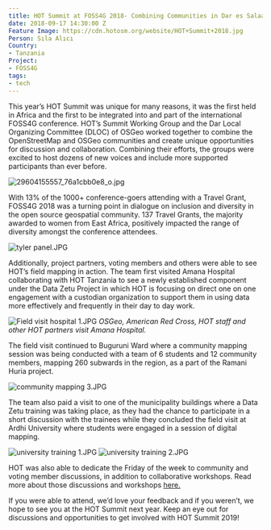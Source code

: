 ```yaml
---
title: HOT Summit at FOSS4G 2018- Combining Communities in Dar es Salaam
date: 2018-09-17 14:30:00 Z
Feature Image: https://cdn.hotosm.org/website/HOT+Summit+2018.jpg
Person: Sıla Alıcı
Country:
- Tanzania
Project:
- FOSS4G
tags:
- tech
---
```


This year’s HOT Summit was unique for many reasons, it was the first held in Africa and the first to be integrated into and part of the international FOSS4G conference. HOT’s Summit Working Group and the Dar Local Organizing Committee (DLOC) of OSGeo worked together to combine the OpenStreetMap and OSGeo communities and create unique opportunities for discussion and collaboration. Combining their efforts, the groups were excited to host dozens of new voices and include more supported participants than ever before.

![29604155557_76a1cbb0e8_o.jpg](https://cdn.hotosm.org/website/29604155557_76a1cbb0e8_o.jpg)

With 13% of the 1000+ conference-goers attending with a Travel Grant, FOSS4G 2018 was a turning point in dialogue on inclusion and diversity in the open source geospatial community. 137 Travel Grants, the majority awarded to women from East Africa, positively impacted the range of diversity amongst the conference attendees.

![tyler panel.JPG](https://cdn.hotosm.org/website/tyler+panel.JPG)

Additionally, project partners, voting members and others were able to see HOT’s field mapping in action. The team first visited Amana Hospital collaborating with HOT Tanzania to see a newly established component under the Data Zetu Project in which HOT is focusing on direct one on one engagement with a custodian organization to support them in using data more effectively and frequently in their day to day work.

![Field visit hospital 1.JPG](https://cdn.hotosm.org/website/Field+visit+hospital+1.JPG)
*OSGeo, American Red Cross, HOT staff and other HOT partners visit Amana Hospital.*


The field visit continued to Buguruni Ward where a community mapping session was being conducted with a team of 6 students and 12 community members, mapping 260 subwards in the region, as a part of the Ramani Huria project.

![community mapping 3.JPG](https://cdn.hotosm.org/website/community+mapping+3.JPG)

The team also paid a visit to one of the municipality buildings where a Data Zetu training was taking place, as they had the chance to participate in a short discussion with the trainees while they concluded the field visit at Ardhi University where students were engaged in a session of digital mapping.

![university training 1.JPG](https://cdn.hotosm.org/website/university+training+1.JPG)
![university training 2.JPG](https://cdn.hotosm.org/website/university+training+2.JPG)

HOT was also able to dedicate the Friday of the week to community and voting member discussions, in addition to collaborative workshops. Read more about those discussions and workshops [here.](https://github.com/hotosm/hot-summit-2018/wiki)

If you were able to attend, we’d love your feedback and if you weren’t, we hope to see you at the HOT Summit next year. Keep an eye out for discussions and opportunities to get involved with HOT Summit 2019!